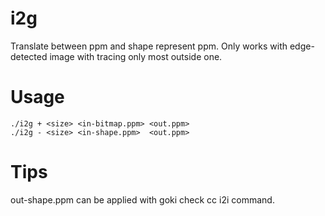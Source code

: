 # i2g
Translate between ppm and shape represent ppm.
Only works with edge-detected image with tracing only most outside one.

# Usage
    ./i2g + <size> <in-bitmap.ppm> <out.ppm>
    ./i2g - <size> <in-shape.ppm>  <out.ppm>

# Tips
out-shape.ppm can be applied with goki check cc i2i command.
